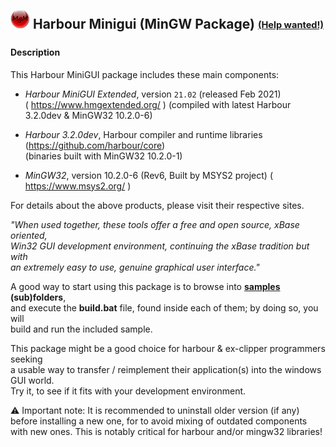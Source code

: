 ![](https://github.com/Petewg/MgM/blob/master/minigui/resources/mgm32.png)   Harbour Minigui (MinGW Package) <sub><sup>[(Help wanted!)](https://github.com/Petewg/MgM/issues?q=is%3Aopen+label%3A%22help+wanted%22)</sup></sub>
   -------------------------------

#### Description   

This Harbour MiniGUI package includes these main components:   
   
   - *Harbour MiniGUI Extended*, version `21.02` (released Feb 2021)    
     ( https://www.hmgextended.org/ ) (compiled with latest Harbour 3.2.0dev & MinGW32 10.2.0-6)   

   - *Harbour 3.2.0dev*, Harbour compiler and runtime libraries (https://github.com/harbour/core)   
     (binaries built with MinGW32 10.2.0-1) 

   - *MinGW32*, version 10.2.0-6 (Rev6, Built by MSYS2 project)   ( https://www.msys2.org/ )   

For details about the above products, please visit their respective sites.   
   
*"When used together, these tools offer a free and open source, xBase oriented,    
Win32 GUI development environment, continuing the xBase tradition but with   
an extremely easy to use, genuine graphical user interface."*   

A good way to start using this package is to browse into **[samples](https://github.com/Petewg/MgM/tree/master/minigui/samples) (sub)folders**,   
and execute the **build.bat** file, found inside each of them; by doing so, you will   
build and run the included sample.  

This package might be a good choice for harbour & ex-clipper programmers seeking   
a usable way to transfer / reimplement their application(s) into the windows GUI world.   
Try it, to see if it fits with your development environment.   

:warning: Important note: It is recommended to uninstall older version (if any)  
before installing a new one, for to avoid mixing of outdated components   
with new ones. This is notably critical for harbour and/or mingw32 libraries!
